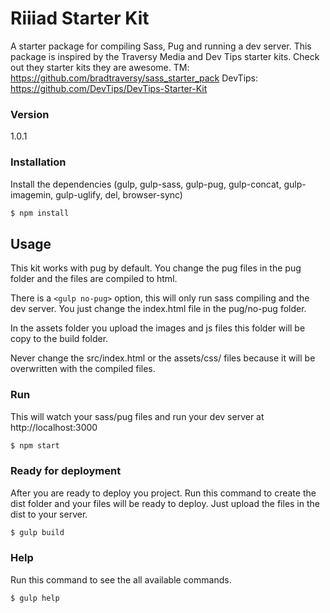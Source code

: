 # Riiiad Starter Kit

A starter package for compiling Sass, Pug and running a dev server.
This package is inspired by the Traversy Media and Dev Tips starter kits.
Check out they starter kits they are awesome.
TM: https://github.com/bradtraversy/sass_starter_pack
DevTips: https://github.com/DevTips/DevTips-Starter-Kit

### Version

1.0.1


### Installation

Install the dependencies (gulp, gulp-sass, gulp-pug, gulp-concat, gulp-imagemin, gulp-uglify, del, browser-sync)

```sh
$ npm install
```
## Usage

This kit works with pug by default. You change the pug files in the pug folder and the files are compiled to html.

There is a `<gulp no-pug>` option, this will only run sass compiling and the dev server. You just change the index.html file in the pug/no-pug folder.

In the assets folder you upload the images and js files this folder will be copy to the build folder.

Never change the src/index.html or the assets/css/ files because it will be overwritten with the compiled files.

### Run

This will watch your sass/pug files and run your dev server at http://localhost:3000

```sh
$ npm start
```

### Ready for deployment

After you are ready to deploy you project. Run this command to create the dist folder and your files will be ready to deploy. Just upload the files in the dist to your server.

```sh
$ gulp build
```
### Help

Run this command to see the all available commands.

```sh
$ gulp help
```
